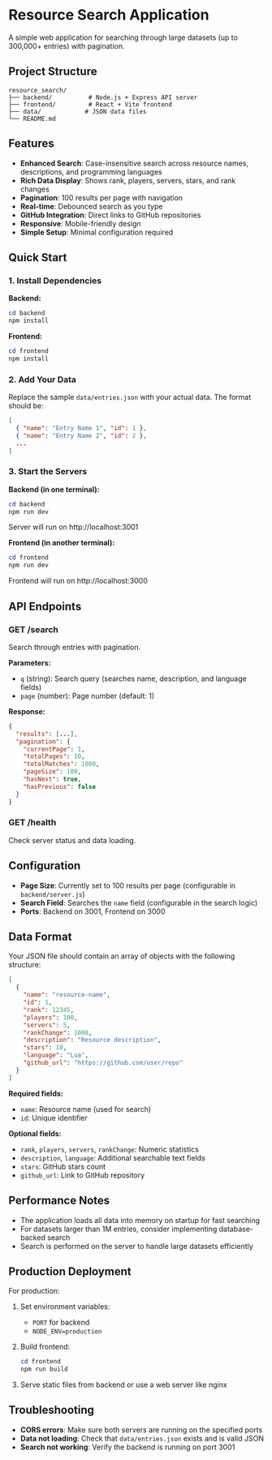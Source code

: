 # Resource Search Application

A simple web application for searching through large datasets (up to 300,000+ entries) with pagination.

## Project Structure

```
resource_search/
├── backend/          # Node.js + Express API server
├── frontend/         # React + Vite frontend
├── data/            # JSON data files
└── README.md
```

## Features

- **Enhanced Search**: Case-insensitive search across resource names, descriptions, and programming languages
- **Rich Data Display**: Shows rank, players, servers, stars, and rank changes
- **Pagination**: 100 results per page with navigation
- **Real-time**: Debounced search as you type
- **GitHub Integration**: Direct links to GitHub repositories
- **Responsive**: Mobile-friendly design
- **Simple Setup**: Minimal configuration required

## Quick Start

### 1. Install Dependencies

**Backend:**
```powershell
cd backend
npm install
```

**Frontend:**
```powershell
cd frontend
npm install
```

### 2. Add Your Data

Replace the sample `data/entries.json` with your actual data. The format should be:

```json
[
  { "name": "Entry Name 1", "id": 1 },
  { "name": "Entry Name 2", "id": 2 },
  ...
]
```

### 3. Start the Servers

**Backend (in one terminal):**
```powershell
cd backend
npm run dev
```
Server will run on http://localhost:3001

**Frontend (in another terminal):**
```powershell
cd frontend
npm run dev
```
Frontend will run on http://localhost:3000

## API Endpoints

### GET /search
Search through entries with pagination.

**Parameters:**
- `q` (string): Search query (searches name, description, and language fields)
- `page` (number): Page number (default: 1)

**Response:**
```json
{
  "results": [...],
  "pagination": {
    "currentPage": 1,
    "totalPages": 10,
    "totalMatches": 1000,
    "pageSize": 100,
    "hasNext": true,
    "hasPrevious": false
  }
}
```

### GET /health
Check server status and data loading.

## Configuration

- **Page Size**: Currently set to 100 results per page (configurable in `backend/server.js`)
- **Search Field**: Searches the `name` field (configurable in the search logic)
- **Ports**: Backend on 3001, Frontend on 3000

## Data Format

Your JSON file should contain an array of objects with the following structure:

```json
[
  {
    "name": "resource-name",
    "id": 1,
    "rank": 12345,
    "players": 100,
    "servers": 5,
    "rankChange": 1000,
    "description": "Resource description",
    "stars": 10,
    "language": "Lua",
    "github_url": "https://github.com/user/repo"
  }
]
```

**Required fields:**
- `name`: Resource name (used for search)
- `id`: Unique identifier

**Optional fields:**
- `rank`, `players`, `servers`, `rankChange`: Numeric statistics
- `description`, `language`: Additional searchable text fields  
- `stars`: GitHub stars count
- `github_url`: Link to GitHub repository

## Performance Notes

- The application loads all data into memory on startup for fast searching
- For datasets larger than 1M entries, consider implementing database-backed search
- Search is performed on the server to handle large datasets efficiently

## Production Deployment

For production:

1. Set environment variables:
   - `PORT` for backend
   - `NODE_ENV=production`

2. Build frontend:
   ```powershell
   cd frontend
   npm run build
   ```

3. Serve static files from backend or use a web server like nginx

## Troubleshooting

- **CORS errors**: Make sure both servers are running on the specified ports
- **Data not loading**: Check that `data/entries.json` exists and is valid JSON
- **Search not working**: Verify the backend is running on port 3001
